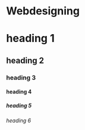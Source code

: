 # Webdesigning
# heading 1
## heading 2
### heading 3
#### heading 4
##### heading 5
###### heading 6
